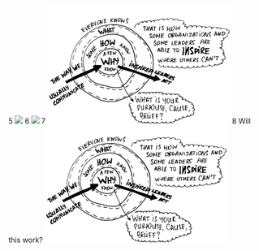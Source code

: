 
5
<img src="https://github.com/stellardreams/stellardreams.github.io/blob/master/assets/images/Start-with-Why-Simon-Sinek.png">
6
<img src="/stellardreams.github.io/assets/images/Start-with-Why-Simon-Sinek.png">
7
<img src="/assets/images/Start-with-Why-Simon-Sinek.png">
8 Will this work?
<img src="assets/images/Start-with-Why-Simon-Sinek.png">
